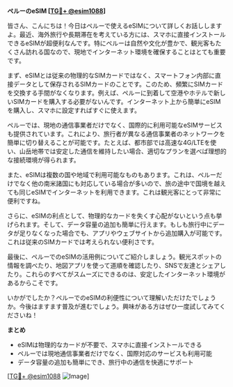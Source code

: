 **ペルーのeSIM [[TG💪+ @esim1088](https://t.me/s/esim1088)]**

皆さん、こんにちは！今日はペルーで使えるeSIMについて詳しくお話ししますよ。最近、海外旅行や長期滞在を考えている方には、スマホに直接インストールできるeSIMが超便利なんです。特にペルーは自然や文化が豊かで、観光客もたくさん訪れる国なので、現地でインターネット環境を確保することはとても重要です。

まず、eSIMとは従来の物理的なSIMカードではなく、スマートフォン内部に直接データとして保存されるSIMカードのことです。このため、頻繁にSIMカードを交換する手間がなくなります。例えば、ペルーに到着して空港やホテルで新しいSIMカードを購入する必要がないんです。インターネット上から簡単にeSIMを購入し、スマホに設定すればすぐに使えます。

ペルーでは、現地の通信事業者だけでなく、国際的に利用可能なeSIMサービスも提供されています。これにより、旅行者が異なる通信事業者のネットワークを簡単に切り替えることが可能です。たとえば、都市部では高速な4G/LTEを使い、山岳地帯では安定した通信を維持したい場合、適切なプランを選べば理想的な接続環境が得られます。

また、eSIMは複数の国や地域で利用可能なものもあります。これは、ペルーだけでなく他の南米諸国にも対応している場合が多いので、旅の途中で国境を越えても同じeSIMでインターネットを利用できます。これは観光客にとって非常に便利ですね。

さらに、eSIMの利点として、物理的なカードを失くす心配がないという点も挙げられます。そして、データ容量の追加も簡単に行えます。もしも旅行中にデータが足りなくなった場合でも、アプリやウェブサイトから追加購入が可能です。これは従来のSIMカードでは考えられない便利さです。

最後に、ペルーでのeSIMの活用例についてご紹介しましょう。観光スポットの情報を調べたり、地図アプリを使って道順を確認したり、SNSで友達とシェアしたり。これらのすべてがスムーズにできるのは、安定したインターネット環境があるからこそです。

いかがでしたか？ペルーでのeSIMの利便性について理解いただけたでしょうか。今後はますます普及が進むでしょう。興味がある方はぜひ一度試してみてくださいね！

**まとめ**
- eSIMは物理的なカードが不要で、スマホに直接インストールできる
- ペルーでは現地通信事業者だけでなく、国際対応のサービスも利用可能
- データ容量の追加も簡単にでき、旅行中の通信を快適にサポート

[[TG💪+ @esim1088](https://t.me/s/esim1088) ![Image](https://i.postimg.cc/Y0z9fWf4/image.png)]